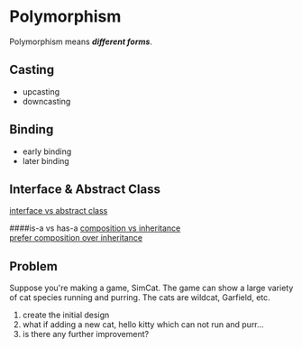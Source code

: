 Polymorphism
============

Polymorphism means ***different forms***.

Casting
-------
* upcasting
* downcasting

Binding
-------
* early binding
* later binding

Interface & Abstract Class
--------------------------
[interface vs abstract class](http://stackoverflow.com/questions/761194/interface-vs-abstract-class-general-oo)

####is-a vs has-a
[composition vs inheritance](https://www.thoughtworks.com/insights/blog/composition-vs-inheritance-how-choose)  
[prefer composition over inheritance](http://stackoverflow.com/questions/49002/prefer-composition-over-inheritance)

Problem
-------
Suppose you're making a game, SimCat. The game can show a large variety of cat species running and purring. The cats are wildcat, Garfield, etc.
1. create the initial design
2. what if adding a new cat, hello kitty which can not run and purr...
3. is there any further improvement?
